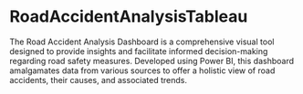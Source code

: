 # RoadAccidentAnalysisTableau
The Road Accident Analysis Dashboard is a comprehensive visual tool designed to provide insights and facilitate informed decision-making regarding road safety measures. Developed using Power BI, this dashboard amalgamates data from various sources to offer a holistic view of road accidents, their causes, and associated trends.
